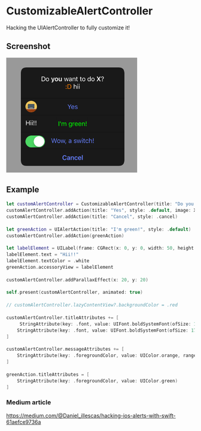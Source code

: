 #  CustomizableAlertController

Hacking the UIAlertController to fully customize it!

## Screenshot
<img src="Screenshots/CustomAlertController.png" width="350">

## Example

```swift
let customAlertController = CustomizableAlertController(title: "Do you want to do X?", message: ":D hii", preferredStyle: .alert)
customAlertController.addAction(title: "Yes", style: .default, image: X)
customAlertController.addAction(title: "Cancel", style: .cancel)

let greenAction = UIAlertAction(title: "I'm green!", style: .default)
customAlertController.addAction(greenAction)

let labelElement = UILabel(frame: CGRect(x: 0, y: 0, width: 50, height: 20))
labelElement.text = "Hii!!"
labelElement.textColor = .white
greenAction.accessoryView = labelElement

customAlertController.addParallaxEffect(x: 20, y: 20)

self.present(customAlertController, animated: true)

// customAlertController.lazyContentView?.backgroundColor = .red

customAlertController.titleAttributes += [
     StringAttribute(key: .font, value: UIFont.boldSystemFont(ofSize: 17), range: NSRange(location: "Do ".count, length: "you".count)),
    StringAttribute(key: .font, value: UIFont.boldSystemFont(ofSize: 17), range: NSRange(location: "Do you want to do ".count, length: "X".count))
]

customAlertController.messageAttributes += [
    StringAttribute(key: .foregroundColor, value: UIColor.orange, range: NSRange(location: 0, length: 3))
]

greenAction.titleAttributes = [
    StringAttribute(key: .foregroundColor, value: UIColor.green)
]
```

### Medium article

https://medium.com/@Daniel_illescas/hacking-ios-alerts-with-swift-61aefce9736a
